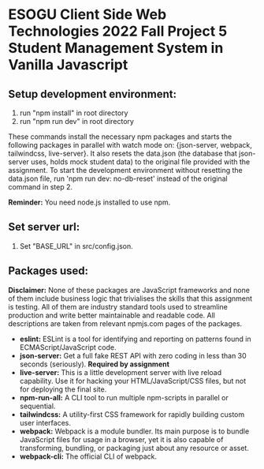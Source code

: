 # ESOGU Client Side Web Technologies 2022 Fall Project 5 Student Management System in Vanilla Javascript

## 

## Setup development environment:
1. run "npm install" in root directory
2. run "npm run dev" in root directory

These commands install the necessary npm packages and starts the following packages in parallel with watch mode on: {json-server, webpack, tailwindcss, live-server}. It also resets the data.json (the database that json-server uses, holds mock student data) to the original file provided with the assignment. To start the development environment without resetting the data.json file, run 'npm run dev: no-db-reset' instead of the original command in step 2.

**Reminder:** You need node.js installed to use npm.

## Set server url: 

1. Set "BASE_URL" in src/config.json.

## Packages used:

**Disclaimer:** None of these packages are JavaScript frameworks and none of them include business logic that trivialises the skills that this assignment is testing. All of them are industry standard tools used to streamline production and write better maintainable and readable code. All descriptions are taken from relevant npmjs.com pages of the packages.
  
- **eslint:** ESLint is a tool for identifying and reporting on patterns found in ECMAScript/JavaScript code. 
- **json-server:** Get a full fake REST API with zero coding in less than 30 seconds (seriously). **Required by assignment**
- **live-server:** This is a little development server with live reload capability. Use it for hacking your HTML/JavaScript/CSS files, but not for deploying the final site.
- **npm-run-all:** A CLI tool to run multiple npm-scripts in parallel or sequential.
- **tailwindcss:**  A utility-first CSS framework for rapidly building custom user interfaces. 
- **webpack:** Webpack is a module bundler. Its main purpose is to bundle JavaScript files for usage in a browser, yet it is also capable of transforming, bundling, or packaging just about any resource or asset. 
- **webpack-cli:** The official CLI of webpack.